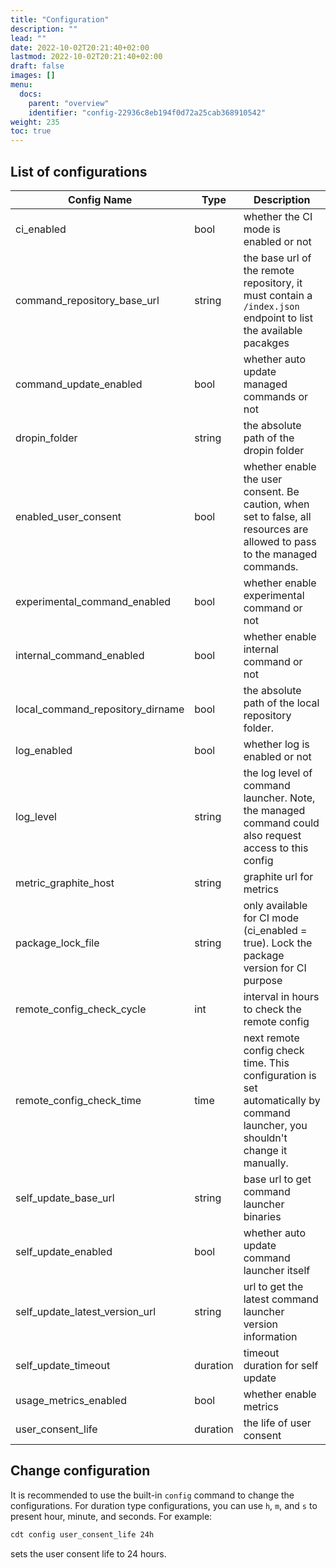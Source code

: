 ```yaml
---
title: "Configuration"
description: ""
lead: ""
date: 2022-10-02T20:21:40+02:00
lastmod: 2022-10-02T20:21:40+02:00
draft: false
images: []
menu:
  docs:
    parent: "overview"
    identifier: "config-22936c8eb194f0d72a25cab368910542"
weight: 235
toc: true
---
```


## List of configurations

| Config Name                      | Type     | Description                                                                                                                   |
|----------------------------------|----------|-------------------------------------------------------------------------------------------------------------------------------|
| ci_enabled                       | bool     | whether the CI mode is enabled or not                                                                                         |
| command_repository_base_url      | string   | the base url of the remote repository, it must contain a `/index.json` endpoint to list the available pacakges                |
| command_update_enabled           | bool     | whether auto update managed commands or not                                                                                   |
| dropin_folder                    | string   | the absolute path of the dropin folder                                                                                        |
| enabled_user_consent             | bool     | whether enable the user consent. Be caution, when set to false, all resources are allowed to pass to the managed commands.    |
| experimental_command_enabled     | bool     | whether enable experimental command or not                                                                                    |
| internal_command_enabled         | bool     | whether enable internal command or not                                                                                        |
| local_command_repository_dirname | bool     | the absolute path of the local repository folder.                                                                             |
| log_enabled                      | bool     | whether log is enabled or not                                                                                                 |
| log_level                        | string   | the log level of command launcher. Note, the managed command could also request access to this config                         |
| metric_graphite_host             | string   | graphite url for metrics                                                                                                      |
| package_lock_file                | string   | only available for CI mode (ci_enabled = true). Lock the package version for CI purpose                                       |
| remote_config_check_cycle        | int      | interval in hours to check the remote config                                                                                  |
| remote_config_check_time         | time     | next remote config check time. This configuration is set automatically by command launcher, you shouldn't change it manually. |
| self_update_base_url             | string   | base url to get command launcher binaries                                                                                     |
| self_update_enabled              | bool     | whether auto update command launcher itself                                                                                   |
| self_update_latest_version_url   | string   | url to get the latest command launcher version information                                                                    |
| self_update_timeout              | duration | timeout duration for self update                                                                                              |
| usage_metrics_enabled            | bool     | whether enable metrics                                                                                                        |
| user_consent_life                | duration | the life of user consent                                                                                                      |



## Change configuration

It is recommended to use the built-in `config` command to change the configurations. For duration type configurations, you can use `h`, `m`, and `s` to present hour, minute, and seconds. For example:

```bash
cdt config user_consent_life 24h
```
sets the user consent life to 24 hours.



